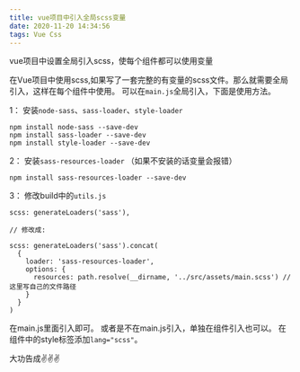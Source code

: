 ```yaml
---
title: vue项目中引入全局scss变量
date: 2020-11-20 14:34:56
tags: Vue Css
---
```

vue项目中设置全局引入scss，使每个组件都可以使用变量

在Vue项目中使用scss,如果写了一套完整的有变量的scss文件。那么就需要全局引入，这样在每个组件中使用。
可以在`main.js`全局引入，下面是使用方法。

1： 安装`node-sass`、`sass-loader`、`style-loader`
```
npm install node-sass --save-dev
npm install sass-loader --save-dev
npm install style-loader --save-dev 
```

2： 安装`sass-resources-loader` （如果不安装的话变量会报错）

```
npm install sass-resources-loader --save-dev
```

3： 修改build中的`utils.js`
```
scss: generateLoaders('sass'),

// 修改成:

scss: generateLoaders('sass').concat(
  {
    loader: 'sass-resources-loader',
    options: {
      resources: path.resolve(__dirname, '../src/assets/main.scss') //这里写自己的文件路径
    }
  }
)
```
在main.js里面引入即可。 或者是不在main.js引入，单独在组件引入也可以。 在组件中的style标签添加`lang="scss"`。

大功告成✌️✌️✌️
